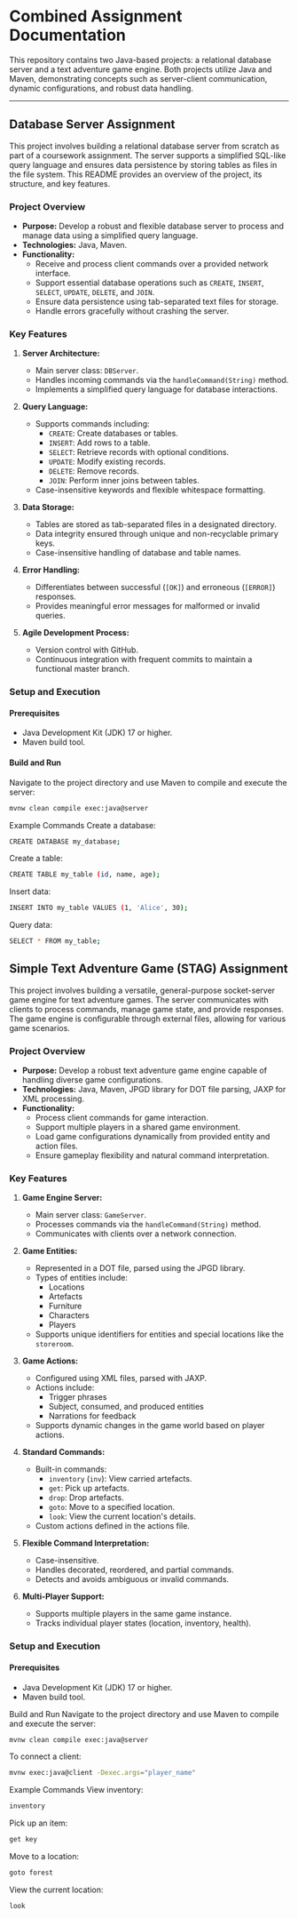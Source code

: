 # Combined Assignment Documentation

This repository contains two Java-based projects: a relational database server and a text adventure game engine. Both projects utilize Java and Maven, demonstrating concepts such as server-client communication, dynamic configurations, and robust data handling.

---


## Database Server Assignment

This project involves building a relational database server from scratch as part of a coursework assignment. The server supports a simplified SQL-like query language and ensures data persistence by storing tables as files in the file system. This README provides an overview of the project, its structure, and key features.

### Project Overview

- **Purpose:** Develop a robust and flexible database server to process and manage data using a simplified query language.
- **Technologies:** Java, Maven.
- **Functionality:**
  - Receive and process client commands over a provided network interface.
  - Support essential database operations such as `CREATE`, `INSERT`, `SELECT`, `UPDATE`, `DELETE`, and `JOIN`.
  - Ensure data persistence using tab-separated text files for storage.
  - Handle errors gracefully without crashing the server.

### Key Features

1. **Server Architecture:**
   - Main server class: `DBServer`.
   - Handles incoming commands via the `handleCommand(String)` method.
   - Implements a simplified query language for database interactions.

2. **Query Language:**
   - Supports commands including:
     - `CREATE`: Create databases or tables.
     - `INSERT`: Add rows to a table.
     - `SELECT`: Retrieve records with optional conditions.
     - `UPDATE`: Modify existing records.
     - `DELETE`: Remove records.
     - `JOIN`: Perform inner joins between tables.
   - Case-insensitive keywords and flexible whitespace formatting.

3. **Data Storage:**
   - Tables are stored as tab-separated files in a designated directory.
   - Data integrity ensured through unique and non-recyclable primary keys.
   - Case-insensitive handling of database and table names.

4. **Error Handling:**
   - Differentiates between successful (`[OK]`) and erroneous (`[ERROR]`) responses.
   - Provides meaningful error messages for malformed or invalid queries.

5. **Agile Development Process:**
   - Version control with GitHub.
   - Continuous integration with frequent commits to maintain a functional master branch.

### Setup and Execution

#### Prerequisites
- Java Development Kit (JDK) 17 or higher.
- Maven build tool.

#### Build and Run
Navigate to the project directory and use Maven to compile and execute the server:

```bash
mvnw clean compile exec:java@server
```

Example Commands
Create a database:
```bash
CREATE DATABASE my_database;
```

Create a table:
```bash
CREATE TABLE my_table (id, name, age);
```

Insert data:
```bash
INSERT INTO my_table VALUES (1, 'Alice', 30);
```

Query data:
```bash
SELECT * FROM my_table;
```

## Simple Text Adventure Game (STAG) Assignment

This project involves building a versatile, general-purpose socket-server game engine for text adventure games. The server communicates with clients to process commands, manage game state, and provide responses. The game engine is configurable through external files, allowing for various game scenarios.

### Project Overview

- **Purpose:** Develop a robust text adventure game engine capable of handling diverse game configurations.
- **Technologies:** Java, Maven, JPGD library for DOT file parsing, JAXP for XML processing.
- **Functionality:**
  - Process client commands for game interaction.
  - Support multiple players in a shared game environment.
  - Load game configurations dynamically from provided entity and action files.
  - Ensure gameplay flexibility and natural command interpretation.

### Key Features

1. **Game Engine Server:**
   - Main server class: `GameServer`.
   - Processes commands via the `handleCommand(String)` method.
   - Communicates with clients over a network connection.

2. **Game Entities:**
   - Represented in a DOT file, parsed using the JPGD library.
   - Types of entities include:
     - Locations
     - Artefacts
     - Furniture
     - Characters
     - Players
   - Supports unique identifiers for entities and special locations like the `storeroom`.

3. **Game Actions:**
   - Configured using XML files, parsed with JAXP.
   - Actions include:
     - Trigger phrases
     - Subject, consumed, and produced entities
     - Narrations for feedback
   - Supports dynamic changes in the game world based on player actions.

4. **Standard Commands:**
   - Built-in commands:
     - `inventory` (`inv`): View carried artefacts.
     - `get`: Pick up artefacts.
     - `drop`: Drop artefacts.
     - `goto`: Move to a specified location.
     - `look`: View the current location's details.
   - Custom actions defined in the actions file.

5. **Flexible Command Interpretation:**
   - Case-insensitive.
   - Handles decorated, reordered, and partial commands.
   - Detects and avoids ambiguous or invalid commands.

6. **Multi-Player Support:**
   - Supports multiple players in the same game instance.
   - Tracks individual player states (location, inventory, health).

### Setup and Execution

#### Prerequisites
- Java Development Kit (JDK) 17 or higher.
- Maven build tool.

Build and Run
Navigate to the project directory and use Maven to compile and execute the server:
```bash
mvnw clean compile exec:java@server
```
To connect a client:
```bash
mvnw exec:java@client -Dexec.args="player_name"
```

Example Commands
View inventory:
```bash
inventory
```

Pick up an item:
```bash
get key
```

Move to a location:
```bash
goto forest
```

View the current location:
```bash
look
```